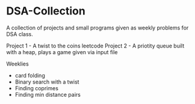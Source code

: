 # DSA-Collection
A collection of projects and small programs given as weekly problems for DSA class.

Project 1 - A twist to the coins leetcode
Project 2 - A priotity queue built with a heap, plays a game given via input file

Weeklies
- card folding
- Binary search with a twist
- Finding coprimes
- Finding min distance pairs
